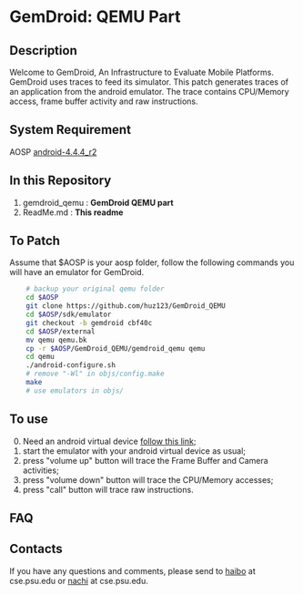 GemDroid: QEMU Part
====================
Description
----------
Welcome to GemDroid, An Infrastructure to Evaluate Mobile Platforms. GemDroid uses traces to feed its simulator. This patch generates traces of an application from the android emulator. The trace contains CPU/Memory access, frame buffer activity and raw instructions.

System Requirement
-------------------
AOSP [android-4.4.4_r2](https://source.android.com/source/downloading.html)


In this Repository
-----------------------------
1. gemdroid_qemu : 	__GemDroid QEMU part__
2. ReadMe.md 	 :	__This readme__

<!-- 3. FrameBuffer.cpp For DVI users -->

To Patch
-------- 
Assume that $AOSP is your aosp folder, follow the following commands you will have an emulator for GemDroid.

```bash
	# backup your original qemu folder
	cd $AOSP
	git clone https://github.com/huz123/GemDroid_QEMU
	cd $AOSP/sdk/emulator
	git checkout -b gemdroid cbf40c
	cd $AOSP/external
	mv qemu qemu.bk
	cp -r $AOSP/GemDroid_QEMU/gemdroid_qemu qemu
	cd qemu
	./android-configure.sh
	# remove "-Wl" in objs/config.make
	make 
	# use emulators in objs/
```



To use
------
0. Need an android virtual device [follow this link](https://developer.android.com/tools/devices/index.html);
1. start the emulator with your android virtual device as usual;
2. press "volume up" button will trace the Frame Buffer and Camera activities;
3. press "volume down" button will trace the CPU/Memory accesses;
4. press "call" button will trace raw instructions.

FAQ
-------
<!-- Q: I use a DVI monitor. The numbers of Frame Buffer seem when I press "volume up" button.

A: It is a bug in the emulator. A quick fix is to replace $AOSP/sdk/emulator/opengl/host/libs/libOpenglRender/FrameBuffer.cpp using the file we provided. 
 -->
Contacts
------
If you have any questions and comments, please send to [haibo](http://huz123.github.io/) at cse.psu.edu or [nachi](http://www.cse.psu.edu/~nzc5047/) at cse.psu.edu.

